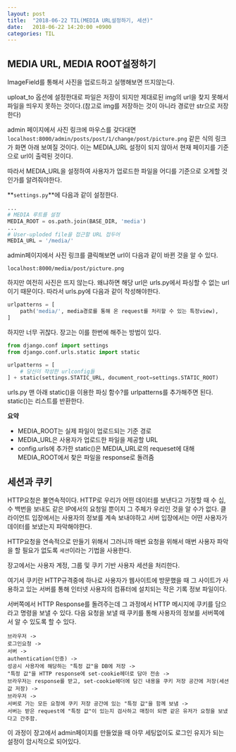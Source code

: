 ```yaml
---
layout: post
title:  "2018-06-22 TIL(MEDIA URL설정하기, 세션)"
date:   2018-06-22 14:20:00 +0900
categories: TIL
---
```



## MEDIA URL, MEDIA ROOT설정하기 

ImageField를 통해서 사진을 업로드하고 실행해보면 뜨지않는다.

uploat_to 옵션에 설정한대로 파일은 저장이 되지만 제대로된 img의 url을 찾지 못해서 파일을 띄우지 못하는 것이다.(참고로 img를 저장하는 것이 아니라 경로만 str으로 저장한다)

admin 페이지에서 사진 링크에 마우스를 갖다대면 `localhost:8000/admin/posts/post/1/change/post/picture.png` 같은 식의 링크가 화면 아래 보여질 것이다. 이는 MEDIA_URL 설정이 되지 않아서 현재 페이지를 기준으로 url이 출력된 것이다.

따라서 MEDIA_URL을 설정하여 사용자가 업로드한 파일을 어디를 기준으로 오게할 것인가를 알려줘야한다.

**`settings.py`**에 다음과 같이 설정한다.

```python
...
# MEDIA 루트를 설정
MEDIA_ROOT = os.path.join(BASE_DIR, 'media')
...
# User-uploded file을 접근할 URL 접두어
MEDIA_URL = '/media/'
```

admin페이지에서 사진 링크를 클릭해보면 url이 다음과 같이 바뀐 것을 알 수 있다.

```
localhost:8000/media/post/picture.png
```

하지만 여전히 사진은 뜨지 않는다.
왜냐하면 해당 url은 urls.py에서 파싱할 수 없는 url이기 때문이다. 따라서 urls.py에 다음과 같이 작성해야한다.

```python
urlpatterns = [
	path('media/', media경로를 통해 온 request를 처리할 수 있는 특정view),
]
```

하지만 너무 귀찮다. 장고는 이를 한번에 해주는 방법이 있다.

```python
from django.conf import settings
from django.conf.urls.static import static

urlpatterns = [
    # 당신이 작성한 urlconfig들
] + static(settings.STATIC_URL, document_root=settings.STATIC_ROOT)
```

urls.py 맨 아래 static()을 이용한 파싱 함수?를 urlpatterns를 추가해주면 된다. static()는 리스트를 반환한다.

**요약**

- MEDIA_ROOT는 실제 파일이 업로드되는 기준 경로
- MEDIA_URL은 사용자가 업로드한 파일을 제공할 URL
- config.urls에 추가한 static()은 MEDIA\_URL로의 requeset에 대해 MEDIA\_ROOT에서 찾은 파일을 response로 돌려줌


## 세션과 쿠키

HTTP요청은 불연속적이다. HTTP로 우리가 어떤 데이터를 보낸다고 가정할 때 수 십, 수 백번을 보내도 같은 IP에서의 요청일 뿐이지 그 주체가 우리인 것을 알 수가 없다. 클라이언트 입장에서는 사용자의 정보를 계속 보내야하고 서버 입장에서는 어떤 사용자가 데이터를 보냈는지 파악해야한다. 

HTTP요청을 연속적으로 만들기 위해서 그러니까 매번 요청을 위해서 매번 사용자 파악을 할 필요가 없도록 `세션`이라는 기법을 사용한다. 

장고에서는 사용자 계정, 그룹 및 쿠키 기반 사용자 세션을 처리한다.

여기서 쿠키란 HTTP규격중에 하나로 사용자가 웹사이트에 방문했을 때 그 사이트가 사용하고 있는 서버를 통해 인터넷 사용자의 컴퓨터에 설치되는 작은 기록 정보 파일이다.

서버쪽에서 HTTP Response를 돌려주는데 그 과정에서 HTTP 메시지에 쿠키를 담으라고 명령을 보낼 수 있다. 다음 요청을 보낼 때 쿠키를 통해 사용자의 정보를 서버쪽에서 알 수 있도록 할 수 있다.

```
브라우저 -> 
로그인요청 -> 
서버 -> 
authentication(인증) -> 
성공시 사용자에 해당하는 "특정 값"을 DB에 저장 -> 
"특정 값"을 HTTP response에 set-cookie헤더로 담아 전송 -> 
브라우저는 response를 받고, set-cookie헤더에 담긴 내용을 쿠키 저장 공간에 저장(세션 값 저장) -> 
브라우저 -> 
서버로 가는 모든 요청에 쿠키 저장 공간에 있는 "특정 값"을 함께 보냄 -> 
서버는 받은 request에 "특정 값"이 있는지 검사하고 매칭이 되면 같은 유저가 요청을 보냈다고 간주함.
```

이 과정이 장고에서 admin페이지를 만들었을 때 아무 세팅없이도 로그인 유지가 되는 설정이 암시적으로 되어있다. 

